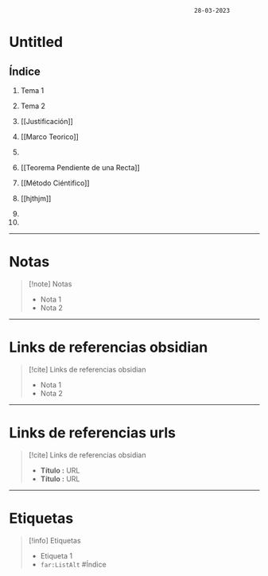 														28-03-2023

# Untitled

## Índice
1. Tema 1
2. Tema 2
3. [[Justificación]]
4. [[Marco Teorico]]
5. 
6. [[Teorema Pendiente de una Recta]]
7. [[Método Ciéntifico]]
8. [[hjthjm]]
9. 


10. 

------------------------------------------------

# Notas
> [!note]  Notas
> - Nota 1
> - Nota 2

--------------------------------------------------

# Links de referencias obsidian

> [!cite]  Links de referencias obsidian
> - Nota 1
> - Nota 2

--------------------------------------------------

# Links de referencias urls

> [!cite]  Links de referencias obsidian
> - __Título :__ URL
> - __Título :__ URL

--------------------------------------------------

# Etiquetas
> [!info] Etiquetas
> - Etiqueta 1
> - `far:ListAlt` #Índice